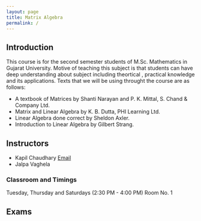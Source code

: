 ```yaml
---
layout: page
title: Matrix Algebra
permalink: /
---
```


## Introduction


This course is for the second semester students of M.Sc. Mathematics in Gujarat University. Motive of teaching this subject is that students can have deep understanding about subject including theortical , practical knowledge and its applications. Texts that we will be using throught the course are as follows:

- A textbook of Matrices by Shanti Narayan and P. K. Mittal, S. Chand & Company Ltd. 
- Matrix and Linear Algebra by K. B. Dutta, PHI Learning Ltd. 
- Linear Algebra done correct by Sheldon Axler.
- Introduction to Linear Algebra by Gilbert Strang.

## Instructors


- Kapil Chaudhary
   [Email](mailto:kapilchaudhary@gujaratuniversity.ac.in)
- Jalpa Vaghela

### Classroom and Timings


Tuesday, Thursday and Saturdays (2:30 PM - 4:00 PM) Room No. 1

## Exams


